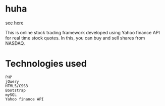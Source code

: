 huha
====
[see here](http://www.huha.tk)

This is online stock trading framework developed using Yahoo finance API for real time stock quotes.
In this, you can buy and sell shares from NASDAQ.

Technologies used
==================

    PHP
    jQuery
    HTML5/CSS3
    Bootstrap
    mySQL
    Yahoo finance API
